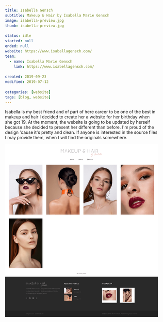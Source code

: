 ```yaml
---
title: Isabella Gensch
subtitle: Makeup & Hair by Isabella Marie Gensch
image: isabella-preview.jpg
thumb: isabella-preview.jpg

status: idle
started: null
ended: null
website: https://www.isabellagensch.com/
team:
  - name: Isabella Marie Gensch
    link: https://www.isabellagensch.com/

created: 2019-09-23
modified: 2019-07-12

categories: [website]
tags: [blog, website]
---
```


Isabella is my best friend and of part of here career to be one of the best in makeup and
hair I decided to create her a website for her birthday when she got 19. At the moment,
the website is going to be updated by herself because she decided to present her different
than before. I'm proud of the design 'cause it's pretty and clean. If anyone is interested
in the source files I may provide them, when I will find the originals somewhere.

![View of her homepage](isabella.png)
